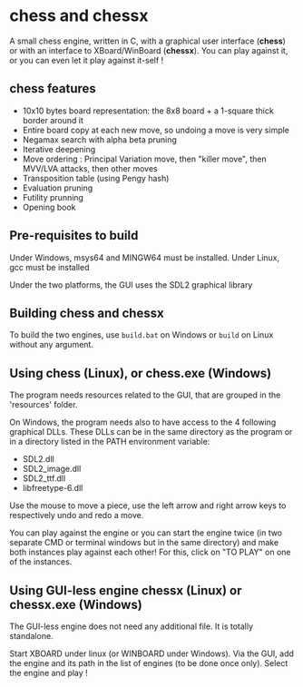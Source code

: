 # chess and chessx

A small chess engine, written in C, with a graphical user interface (**chess**) or with an interface to XBoard/WinBoard (**chessx**). You can play against it, or you can even let it play against it-self !

## chess features

- 10x10 bytes board representation: the 8x8 board + a 1-square thick border around it
- Entire board copy at each new move, so undoing a move is very simple
- Negamax search with alpha beta pruning
- Iterative deepening
- Move ordering : Principal Variation move, then "killer move", then MVV/LVA attacks, then other moves
- Transposition table (using Pengy hash)
- Evaluation pruning
- Futility prunning
- Opening book

## Pre-requisites to build

Under Windows, msys64 and MINGW64 must be installed.
Under Linux, gcc must be installed

Under the two platforms, the GUI uses the SDL2 graphical library

## Building chess and chessx

To build the two engines, use `build.bat` on Windows or `build` on Linux without any argument.

## Using chess (Linux), or chess.exe (Windows)

The program needs resources related to the GUI, that are grouped in the 'resources' folder.

On Windows, the program needs also to have access to the 4 following graphical DLLs. These DLLs can be in the same directory as the program or in a directory listed in the PATH environment variable:
- SDL2.dll
- SDL2_image.dll
- SDL2_ttf.dll
- libfreetype-6.dll

Use the mouse to move a piece, use the left arrow and right arrow keys to respectively undo and redo a move.

You can play against the engine or you can start the engine twice (in two separate CMD or terminal windows but in the same directory) and make both instances play against each other! For this, click on "TO PLAY" on one of the instances.

## Using GUI-less engine chessx (Linux) or chessx.exe (Windows)

The GUI-less engine does not need any additional file. It is totally standalone.

Start XBOARD under linux (or WINBOARD under Windows). Via the GUI, add the engine and its path in the list of engines (to be done once only). Select the engine and play !